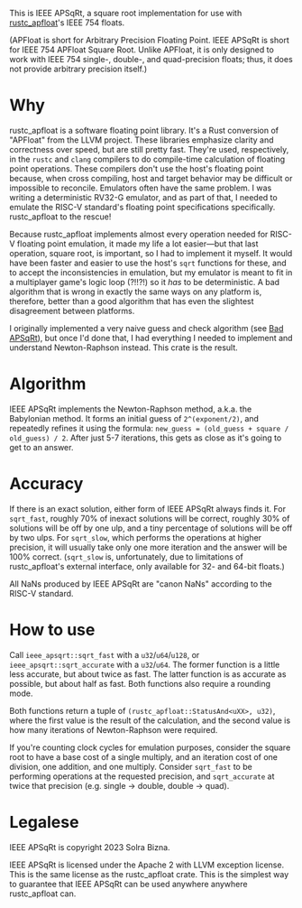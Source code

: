 This is IEEE APSqRt, a square root implementation for use with [rustc\_apfloat](https://crates.io/crates/rustc_apfloat)'s IEEE 754 floats.

(APFloat is short for Arbitrary Precision Floating Point. IEEE APSqRt is short for IEEE 754 APFloat Square Root. Unlike APFloat, it is only designed to work with IEEE 754 single-, double-, and quad-precision floats; thus, it does not provide arbitrary precision itself.)

# Why

rustc\_apfloat is a software floating point library. It's a Rust conversion of "APFloat" from the LLVM project. These libraries emphasize clarity and correctness over speed, but are still pretty fast. They're used, respectively, in the `rustc` and `clang` compilers to do compile-time calculation of floating point operations. These compilers don't use the host's floating point because, when cross compiling, host and target behavior may be difficult or impossible to reconcile. Emulators often have the same problem. I was writing a deterministic RV32-G emulator, and as part of that, I needed to emulate the RISC-V standard's floating point specifications specifically. rustc\_apfloat to the rescue!

Because rustc\_apfloat implements almost every operation needed for RISC-V floating point emulation, it made my life a lot easier—but that last operation, square root, is important, so I had to implement it myself. It would have been faster and easier to use the host's `sqrt` functions for these, and to accept the inconsistencies in emulation, but my emulator is meant to fit in a multiplayer game's logic loop (?!!?!) so it *has* to be deterministic. A bad algorithm that is wrong in exactly the same ways on any platform is, therefore, better than a good algorithm that has even the slightest disagreement between platforms.

I originally implemented a very naive guess and check algorithm (see [Bad APSqRt][2]), but once I'd done that, I had everything I needed to implement and understand Newton-Raphson instead. This crate is the result.

[2]: https://github.com/SolraBizna/bad-apsqrt

# Algorithm

IEEE APSqRt implements the Newton-Raphson method, a.k.a. the Babylonian method. It forms an initial guess of `2^(exponent/2)`, and repeatedly refines it using the formula: `new_guess = (old_guess + square / old_guess) / 2`. After just 5-7 iterations, this gets as close as it's going to get to an answer.

# Accuracy

If there is an exact solution, either form of IEEE APSqRt always finds it. For `sqrt_fast`, roughly 70% of inexact solutions will be correct, roughly 30% of solutions will be off by one ulp, and a tiny percentage of solutions will be off by two ulps. For `sqrt_slow`, which performs the operations at higher precision, it will usually take only one more iteration and the answer will be 100% correct. (`sqrt_slow` is, unfortunately, due to limitations of rustc\_apfloat's external interface, only available for 32- and 64-bit floats.)

All NaNs produced by IEEE APSqRt are "canon NaNs" according to the RISC-V standard.

# How to use

Call `ieee_apsqrt::sqrt_fast` with a `u32`/`u64`/`u128`, or `ieee_apsqrt::sqrt_accurate` with a `u32`/`u64`. The former function is a little less accurate, but about twice as fast. The latter function is as accurate as possible, but about half as fast. Both functions also require a rounding mode.

Both functions return a tuple of `(rustc_apfloat::StatusAnd<uXX>, u32)`, where the first value is the result of the calculation, and the second value is how many iterations of Newton-Raphson were required.

If you're counting clock cycles for emulation purposes, consider the square root to have a base cost of a single multiply, and an iteration cost of one division, one addition, and one multiply. Consider `sqrt_fast` to be performing operations at the requested precision, and `sqrt_accurate` at twice that precision (e.g. single -> double, double -> quad).

# Legalese

IEEE APSqRt is copyright 2023 Solra Bizna.

IEEE APSqRt is licensed under the Apache 2 with LLVM exception license. This is the same license as the rustc\_apfloat crate. This is the simplest way to guarantee that IEEE APSqRt can be used anywhere anywhere rustc\_apfloat can.
